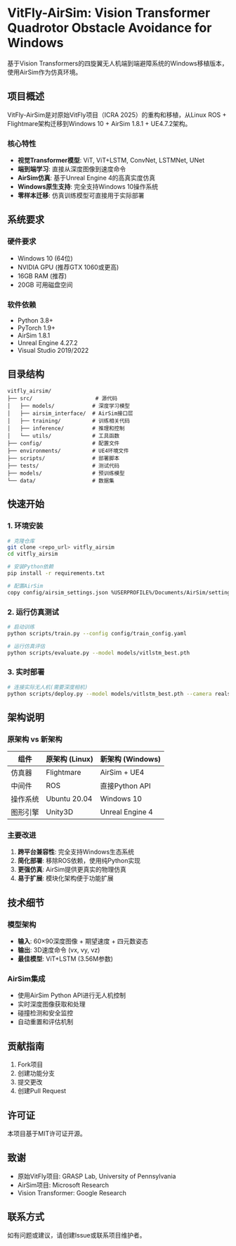 # VitFly-AirSim: Vision Transformer Quadrotor Obstacle Avoidance for Windows

基于Vision Transformers的四旋翼无人机端到端避障系统的Windows移植版本，使用AirSim作为仿真环境。

## 项目概述

VitFly-AirSim是对原始VitFly项目（ICRA 2025）的重构和移植，从Linux ROS + Flightmare架构迁移到Windows 10 + AirSim 1.8.1 + UE4.7.2架构。

### 核心特性

- **视觉Transformer模型**: ViT, ViT+LSTM, ConvNet, LSTMNet, UNet
- **端到端学习**: 直接从深度图像到速度命令
- **AirSim仿真**: 基于Unreal Engine 4的高真实度仿真
- **Windows原生支持**: 完全支持Windows 10操作系统
- **零样本迁移**: 仿真训练模型可直接用于实际部署

## 系统要求

### 硬件要求
- Windows 10 (64位)
- NVIDIA GPU (推荐GTX 1060或更高)
- 16GB RAM (推荐)
- 20GB 可用磁盘空间

### 软件依赖
- Python 3.8+
- PyTorch 1.9+
- AirSim 1.8.1
- Unreal Engine 4.27.2
- Visual Studio 2019/2022

## 目录结构

```
vitfly_airsim/
├── src/                    # 源代码
│   ├── models/            # 深度学习模型
│   ├── airsim_interface/  # AirSim接口层
│   ├── training/          # 训练相关代码
│   ├── inference/         # 推理和控制
│   └── utils/             # 工具函数
├── config/                # 配置文件
├── environments/          # UE4环境文件
├── scripts/               # 部署脚本
├── tests/                 # 测试代码
├── models/                # 预训练模型
└── data/                  # 数据集
```

## 快速开始

### 1. 环境安装

```bash
# 克隆仓库
git clone <repo_url> vitfly_airsim
cd vitfly_airsim

# 安装Python依赖
pip install -r requirements.txt

# 配置AirSim
copy config/airsim_settings.json %USERPROFILE%/Documents/AirSim/settings.json
```

### 2. 运行仿真测试

```bash
# 启动训练
python scripts/train.py --config config/train_config.yaml

# 运行仿真评估
python scripts/evaluate.py --model models/vitlstm_best.pth
```

### 3. 实时部署

```bash
# 连接实际无人机(需要深度相机)
python scripts/deploy.py --model models/vitlstm_best.pth --camera realsense
```

## 架构说明

### 原架构 vs 新架构

| 组件 | 原架构 (Linux) | 新架构 (Windows) |
|------|----------------|------------------|
| 仿真器 | Flightmare | AirSim + UE4 |
| 中间件 | ROS | 直接Python API |
| 操作系统 | Ubuntu 20.04 | Windows 10 |
| 图形引擎 | Unity3D | Unreal Engine 4 |

### 主要改进

1. **跨平台兼容性**: 完全支持Windows生态系统
2. **简化部署**: 移除ROS依赖，使用纯Python实现
3. **更强仿真**: AirSim提供更真实的物理仿真
4. **易于扩展**: 模块化架构便于功能扩展

## 技术细节

### 模型架构

- **输入**: 60×90深度图像 + 期望速度 + 四元数姿态
- **输出**: 3D速度命令 (vx, vy, vz)
- **最佳模型**: ViT+LSTM (3.56M参数)

### AirSim集成

- 使用AirSim Python API进行无人机控制
- 实时深度图像获取和处理
- 碰撞检测和安全监控
- 自动重置和评估机制

## 贡献指南

1. Fork项目
2. 创建功能分支
3. 提交更改
4. 创建Pull Request

## 许可证

本项目基于MIT许可证开源。

## 致谢

- 原始VitFly项目: GRASP Lab, University of Pennsylvania
- AirSim项目: Microsoft Research
- Vision Transformer: Google Research

## 联系方式

如有问题或建议，请创建Issue或联系项目维护者。